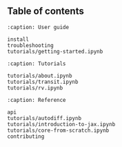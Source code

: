 ```{include} ../README.md
```

## Table of contents

```{toctree}
:caption: User guide

install
troubleshooting
tutorials/getting-started.ipynb
```

```{toctree}
:caption: Tutorials

tutorials/about.ipynb
tutorials/transit.ipynb
tutorials/rv.ipynb
```

```{toctree}
:caption: Reference

api
tutorials/autodiff.ipynb
tutorials/introduction-to-jax.ipynb
tutorials/core-from-scratch.ipynb
contributing

```
